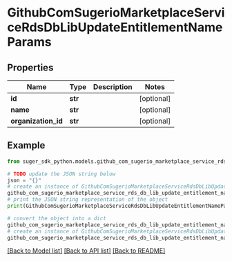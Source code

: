 # GithubComSugerioMarketplaceServiceRdsDbLibUpdateEntitlementNameParams


## Properties

Name | Type | Description | Notes
------------ | ------------- | ------------- | -------------
**id** | **str** |  | [optional] 
**name** | **str** |  | [optional] 
**organization_id** | **str** |  | [optional] 

## Example

```python
from suger_sdk_python.models.github_com_sugerio_marketplace_service_rds_db_lib_update_entitlement_name_params import GithubComSugerioMarketplaceServiceRdsDbLibUpdateEntitlementNameParams

# TODO update the JSON string below
json = "{}"
# create an instance of GithubComSugerioMarketplaceServiceRdsDbLibUpdateEntitlementNameParams from a JSON string
github_com_sugerio_marketplace_service_rds_db_lib_update_entitlement_name_params_instance = GithubComSugerioMarketplaceServiceRdsDbLibUpdateEntitlementNameParams.from_json(json)
# print the JSON string representation of the object
print(GithubComSugerioMarketplaceServiceRdsDbLibUpdateEntitlementNameParams.to_json())

# convert the object into a dict
github_com_sugerio_marketplace_service_rds_db_lib_update_entitlement_name_params_dict = github_com_sugerio_marketplace_service_rds_db_lib_update_entitlement_name_params_instance.to_dict()
# create an instance of GithubComSugerioMarketplaceServiceRdsDbLibUpdateEntitlementNameParams from a dict
github_com_sugerio_marketplace_service_rds_db_lib_update_entitlement_name_params_from_dict = GithubComSugerioMarketplaceServiceRdsDbLibUpdateEntitlementNameParams.from_dict(github_com_sugerio_marketplace_service_rds_db_lib_update_entitlement_name_params_dict)
```
[[Back to Model list]](../README.md#documentation-for-models) [[Back to API list]](../README.md#documentation-for-api-endpoints) [[Back to README]](../README.md)


